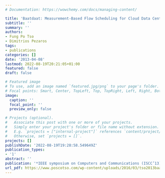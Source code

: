 ```yaml
---
# Documentation: https://wowchemy.com/docs/managing-content/

title: 'Baatdaat: Measurement-Based Flow Scheduling for Cloud Data Centers'
subtitle: ''
summary: ''
authors:
- Fung Po Tso
- Dimitrios Pezaros
tags:
- publications
categories: []
date: '2013-04-08'
lastmod: 2022-08-19T20:21:05+01:00
featured: false
draft: false

# Featured image
# To use, add an image named `featured.jpg/png` to your page's folder.
# Focal points: Smart, Center, TopLeft, Top, TopRight, Left, Right, BottomLeft, Bottom, BottomRight.
image:
  caption: ''
  focal_point: ''
  preview_only: false

# Projects (optional).
#   Associate this post with one or more of your projects.
#   Simply enter your project's folder or file name without extension.
#   E.g. `projects = ["internal-project"]` references `content/project/deep-learning/index.md`.
#   Otherwise, set `projects = []`.
projects: []
publishDate: '2022-08-19T19:28:58.549649Z'
publication_types:
- '1'
abstract: ''
publication: '*IEEE symposium on Computers and Communications (ISCC’13)*'
url_pdf: https://www.poscotso.com/wp-content/uploads/2016/03/tso2013baatdaat.pdf
---
```

